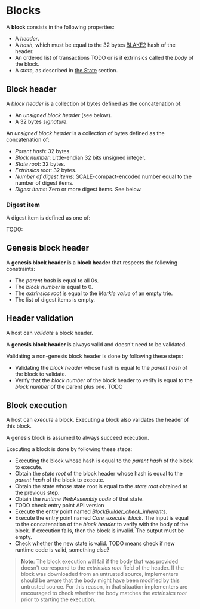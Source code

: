# Blocks

A **block** consists in the following properties:

- A *header*.
- A *hash*, which must be equal to the 32 bytes [BLAKE2](https://datatracker.ietf.org/doc/html/rfc7693) hash of the header.
- An ordered list of transactions TODO or is it extrinsics called the *body* of the block.
- A *state*, as described in [the State](state.html) section.

## Block header

A *block header* is a collection of bytes defined as the concatenation of:

- An *unsigned block header* (see below).
- A 32 bytes *signature*.

An *unsigned block header* is a collection of bytes defined as the concatenation of:

- *Parent hash*: 32 bytes.
- *Block number*: Little-endian 32 bits unsigned integer.
- *State root*: 32 bytes.
- *Extrinsics root*: 32 bytes.
- *Number of digest items*: SCALE-compact-encoded number equal to the number of digest items.
- *Digest items*: Zero or more digest items. See below.

### Digest item

A digest item is defined as one of:

TODO: 

## Genesis block header

A **genesis block header** is a **block header** that respects the following constraints:

- The *parent hash* is equal to all 0s.
- The *block number* is equal to 0.
- The *extrinsics root* is equal to the *Merkle value* of an empty trie.
- The list of digest items is empty.

## Header validation

A host can *validate* a block header.

A **genesis block header** is always valid and doesn't need to be validated.

Validating a non-genesis block header is done by following these steps:

- Validating the *block header* whose hash is equal to the *parent hash* of the block to validate.
- Verify that the *block number* of the block header to verify is equal to the *block number* of the parent plus one.
TODO

## Block execution

A host can *execute* a block. Executing a block also validates the header of this block.

A genesis block is assumed to always succeed execution.

Executing a block is done by following these steps:

- Executing the block whose hash is equal to the *parent hash* of the block to execute.
- Obtain the *state root* of the block header whose hash is equal to the *parent hash* of the block to execute.
- Obtain the state whose state root is equal to the *state root* obtained at the previous step.
- Obtain the *runtime WebAssembly code* of that state.
- TODO check entry point API version
- Execute the entry point named *BlockBuilder_check_inherents*.
- Execute the entry point named *Core_execute_block*. The input is equal to the concatenation of the *block header* to verify with the body of the block. If execution fails, then the block is invalid. The output must be empty.
- Check whether the new state is valid. TODO means check if new runtime code is valid, something else?

> **Note**: The block execution will fail if the body that was provided doesn't correspond to the *extrinsics root* field of the header. If the block was downloaded from an untrusted source, implementers should be aware that the body might have been modified by this untrusted source. For this reason, in that situation implementers are encouraged to check whether the body matches the *extrinsics root* prior to starting the execution.
